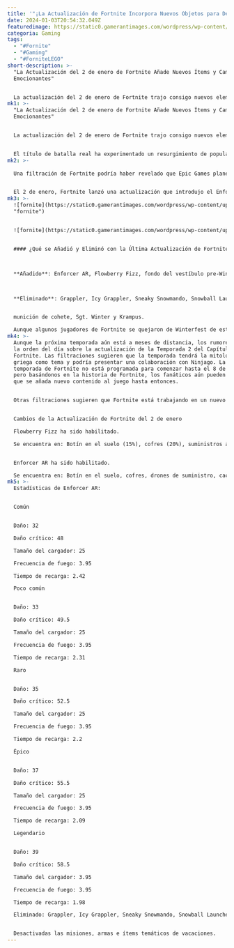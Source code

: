 ```yaml
---
title: '"¡La Actualización de Fortnite Incorpora Nuevos Objetos para Desafiar!"'
date: 2024-01-03T20:54:32.049Z
featuredimage: https://static0.gamerantimages.com/wordpress/wp-content/uploads/2024/01/fortnite-1.jpg?q=50&fit=contain&w=1140&h=&dpr=1.5
categoria: Gaming
tags:
  - "#Fornite"
  - "#Gaming"
  - "#ForniteLEGO"
short-description: >-
  "La Actualización del 2 de enero de Fortnite Añade Nuevos Ítems y Cambios
  Emocionantes"


  La actualización del 2 de enero de Fortnite trajo consigo nuevos elementos, como el Enforcer AR y el Flowberry Fizz, mientras deshabilitaba otras características, como los puntos de interés temáticos de invierno, las misiones de Winterfest, el Grappler y más. Esta actualización l
mk1: >-
  "La Actualización del 2 de enero de Fortnite Añade Nuevos Ítems y Cambios
  Emocionantes"


  La actualización del 2 de enero de Fortnite trajo consigo nuevos elementos, como el Enforcer AR y el Flowberry Fizz, mientras deshabilitaba otras características, como los puntos de interés temáticos de invierno, las misiones de Winterfest, el Grappler y más. Esta actualización llega justo cuando Winterfest 2023 de Fortnite llega a su fin.


  El título de batalla real ha experimentado un resurgimiento de popularidad tras el éxito masivo de la Temporada OG de Fortnite, y su equipo de desarrollo intenta mantener este impulso en 2024. Una forma en que los desarrolladores intentan mantener fresco el juego es lanzar actualizaciones regulares de equilibrio que introducen nuevas armas, retiran algunas antiguas y reconfiguran ciertas partes del juego. Fortnite continuó esta tendencia con la última actualización del juego.
mk2: >-
  
  Una filtración de Fortnite podría haber revelado que Epic Games planea agregar una interesante función de vehículo en futuras actualizaciones del juego.


  El 2 de enero, Fortnite lanzó una actualización que introdujo el Enforcer AR y el Flowberry Fizz. El Enforcer AR es un rifle de asalto automático de alto daño y baja frecuencia de fuego diseñado para uso a medio y largo alcance, disponible en todas las rarezas. Flowberry Fizz es un nuevo objeto de escudo que se puede usar de varias maneras. El usuario puede aplicárselo para obtener hasta 100 escudos, o rociarlo sobre un compañero de equipo para hacer lo mismo. Flowberry Fizz también otorga al receptor un efecto de gravedad baja, permitiéndoles saltar más alto y más lejos por un tiempo limitado. Esta actualización también eliminó algunos elementos, como el Grappler, Icy Grappler, Sneaky Snowmando, Snowball Launcher, Snowy Flopper y Holiday Presents. Y ahora que Winterfest ha concluido, las pantallas del menú del juego han vuelto a su estado normal.
mk3: >-
  ![fornite](https://static0.gamerantimages.com/wordpress/wp-content/uploads/2024/01/enforcer-ar.jpg?q=50&fit=contain&w=750&h=415&dpr=1.5
  "fornite")


  ![fornite](https://static0.gamerantimages.com/wordpress/wp-content/uploads/2024/01/flowberry-fizz-fortnite.jpg?q=50&fit=contain&w=750&h=415&dpr=1.5 "fornite")


  #### ¿Qué se Añadió y Eliminó con la Última Actualización de Fortnite?



  **Añadido**: Enforcer AR, Flowberry Fizz, fondo del vestíbulo pre-Winterfest, misiones de la semana 5.



  **Eliminado**: Grappler, Icy Grappler, Sneaky Snowmando, Snowball Launcher, Snowy Flopper, Holiday Presents, 


  munición de cohete, Sgt. Winter y Krampus.

  Aunque algunos jugadores de Fortnite se quejaron de Winterfest de este año, el evento transcurrió sin problemas para la mayoría. Además de Winterfest, los fanáticos de Fortnite pudieron disfrutar de algunos lanzamientos importantes con temática de Fortnite en diciembre, como LEGO Fortnite y Rocket Racing. Pero a medida que comienza 2024, los fanáticos probablemente estén curiosos acerca del futuro de Fortnite.
mk4: >-
  Aunque la próxima temporada aún está a meses de distancia, los rumores están a
  la orden del día sobre la actualización de la Temporada 2 del Capítulo 5 de
  Fortnite. Las filtraciones sugieren que la temporada tendrá la mitología
  griega como tema y podría presentar una colaboración con Ninjago. La próxima
  temporada de Fortnite no está programada para comenzar hasta el 8 de marzo,
  pero basándonos en la historia de Fortnite, los fanáticos aún pueden esperar
  que se añada nuevo contenido al juego hasta entonces.


  Otras filtraciones sugieren que Fortnite está trabajando en un nuevo mecanismo de movimiento que permitirá a los jugadores balancearse y escalar cuerdas. También se sugiere que el juego introducirá un mecanismo de secuestro de vehículos en un futuro cercano. Aún no se sabe si estos nuevos mecanismos se lanzarán con la actualización de la Temporada 2 del Capítulo 5 en marzo, o antes.


  Cambios de la Actualización de Fortnite del 2 de enero

  Flowberry Fizz ha sido habilitado.

  Se encuentra en: Botín en el suelo (15%), cofres (20%), suministros aéreos (25%), reclamación de puntos de interés (20%), drones de suministro (20%).


  Enforcer AR ha sido habilitado.

  Se encuentra en: Botín en el suelo, cofres, drones de suministro, cachés de combate, suministros aéreos, estuches de modificación de armas, botín de PNJ, pesca.
mk5: >-
  Estadísticas de Enforcer AR:


  Común


  Daño: 32

  Daño crítico: 48

  Tamaño del cargador: 25

  Frecuencia de fuego: 3.95

  Tiempo de recarga: 2.42

  Poco común


  Daño: 33

  Daño crítico: 49.5

  Tamaño del cargador: 25

  Frecuencia de fuego: 3.95

  Tiempo de recarga: 2.31

  Raro


  Daño: 35

  Daño crítico: 52.5

  Tamaño del cargador: 25

  Frecuencia de fuego: 3.95

  Tiempo de recarga: 2.2

  Épico


  Daño: 37

  Daño crítico: 55.5

  Tamaño del cargador: 25

  Frecuencia de fuego: 3.95

  Tiempo de recarga: 2.09

  Legendario


  Daño: 39

  Daño crítico: 58.5

  Tamaño del cargador: 3.95

  Frecuencia de fuego: 3.95

  Tiempo de recarga: 1.98

  Eliminado: Grappler, Icy Grappler, Sneaky Snowmando, Snowball Launcher, Snowy Flopper, Holiday Presents, munición de cohete, Sgt. Winter y Krampus.


  Desactivadas las misiones, armas e ítems temáticos de vacaciones.
---
```

